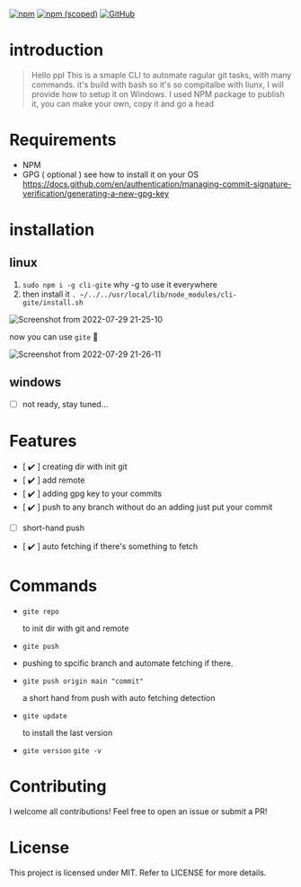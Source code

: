 [![npm](https://img.shields.io/npm/dt/cli-gite?style=plastic)](https://www.npmjs.com/package/cli-gite)
[![npm (scoped)](https://img.shields.io/npm/v/cli-gite)](https://www.npmjs.com/package/cli-gite)
[![GitHub](https://img.shields.io/github/license/kl13nt/initrepo)](https://github.com/Mahmoudgalalz/CLI-gite/blob/main/LICENSE)
# introduction
> Hello ppl
This is a smaple CLI to automate ragular git tasks, with many commands.
it's build with bash so it's so compitalbe with liunx, I will provide how to setup it on Windows.
I used NPM package to publish it, you can make your own, copy it and go a head

# Requirements
- NPM
- GPG ( optional ) see how to install it on your OS 
https://docs.github.com/en/authentication/managing-commit-signature-verification/generating-a-new-gpg-key
# installation
## linux
1. `sudo npm i -g cli-gite`
why -g to use it everywhere
2. then install it
`. ~/../../usr/local/lib/node_modules/cli-gite/install.sh`

![Screenshot from 2022-07-29 21-25-10](https://user-images.githubusercontent.com/42272376/181830387-cc807cdd-09dc-4d2e-99ab-c8cd34fd6076.png)

now you can use `gite` :tada:

![Screenshot from 2022-07-29 21-26-11](https://user-images.githubusercontent.com/42272376/181830569-bc992c0a-49d0-49c0-a099-48c4179cf593.png)

## windows
- [ ] not ready, stay tuned...

# Features
- [ :heavy_check_mark: ] creating dir with init git
- [ :heavy_check_mark: ] add remote
- [ :heavy_check_mark: ] adding gpg key to your commits
- [ :heavy_check_mark: ] push to any branch without do an adding just put your commit
- [ ] short-hand push
- [ :heavy_check_mark: ] auto fetching if there's something to fetch

# Commands
- `gite repo`

  to init dir with git and remote
- `gite push`
- 
  pushing to spcific branch and automate fetching if there.

- `gite push origin main "commit" `

   a short hand from push with auto fetching detection
   
- `gite update`

  to install the last version
  
- `gite version` `gite -v`  


# Contributing
I welcome all contributions! Feel free to open an issue or submit a PR!
# License
This project is licensed under MIT. Refer to LICENSE for more details.
